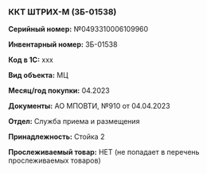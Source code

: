 ### ККТ ШТРИХ-М (ЗБ-01538)  </br>

**Серийный номер:** №0493310006109960 </br>

**Инвентарный номер:** ЗБ-01538 </br>

**Код в 1С:** xxx </br> 

**Вид объекта:** МЦ

**Месяц/год покупки:** 04.2023 </br>

**Документы:** АО МПОВТИ, №910 от 04.04.2023 </br>

**Отдел:** Служба приема и размещения  </br>

**Принадлежность:** Стойка 2 </br>

**Прослеживаемый товар:** НЕТ (не попадает в перечень прослеживаемых товаров)

